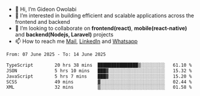 - 👋 Hi, I’m Gideon Owolabi
- 👀 I’m interested in building efficient and scalable applications across the frontend and backend
- 💞️ I’m looking to collaborate on <b>frontend(react)</b>, <b>mobile(react-native)</b> and <b>backend(Nodejs, Laravel)</b> projects
- 📫 How to reach me <a href="mailto:gideoniyin2021@gmail.com">Mail</a>, <a href="https://www.linkedin.com/in/gideon-owolabi-9b667a232/">LinkedIn</a> and <a href="https://wa.me/2348055377085">Whatsapp</a>

<!---
gude1/gude1 is a ✨ special ✨ repository because its `README.md` (this file) appears on your GitHub profile.
You can click the Preview link to take a look at your changes.
--->

<!--START_SECTION:waka-->

```txt
From: 07 June 2025 - To: 14 June 2025

TypeScript        20 hrs 38 mins  ███████████████▒░░░░░░░░░   61.10 %
JSON              5 hrs 10 mins   ███▓░░░░░░░░░░░░░░░░░░░░░   15.32 %
JavaScript        5 hrs 7 mins    ███▓░░░░░░░░░░░░░░░░░░░░░   15.20 %
SCSS              49 mins         ▓░░░░░░░░░░░░░░░░░░░░░░░░   02.44 %
XML               32 mins         ▒░░░░░░░░░░░░░░░░░░░░░░░░   01.58 %
```

<!--END_SECTION:waka-->
